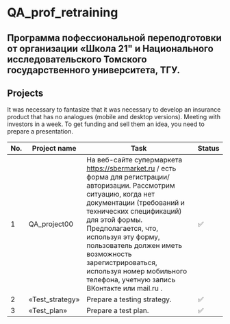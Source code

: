 # QA_prof_retraining
Программа пофессиональной переподготовки от организации «Школа 21" и Национального исследовательского Томского государственного университета, ТГУ.
 ---

## Projects

It was necessary to fantasize that it was necessary to develop an insurance product that has no analogues (mobile and desktop versions). Meeting with investors in a week. To get funding and sell them an idea, you need to prepare a presentation.

| No. |  Project name                              | Task                                                                        | Status |
| --- | -------------------------------------------| --------------------------------------------------------------------------- | ------ |
| 1   | QA_project00   | На веб-сайте супермаркета https://sbermarket.ru / есть форма для регистрации/авторизации. Рассмотрим ситуацию, когда нет документации (требований и технических спецификаций) для этой формы. Предполагается, что, используя эту форму, пользователь должен иметь возможность зарегистрироваться, используя номер мобильного телефона, учетную запись ВКонтакте или mail.ru .                              | ✅     |
| 2   | «Test_strategy»                             | Prepare a testing strategy.| ✅     |
| 3   | «Test_plan»                                 | Prepare a test plan.| ✅     |
